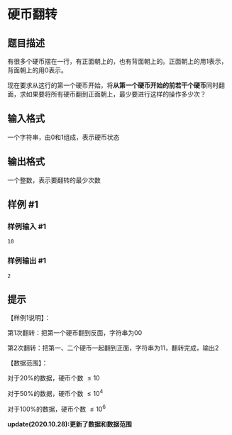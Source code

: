 # 硬币翻转

## 题目描述

有很多个硬币摆在一行，有正面朝上的，也有背面朝上的。正面朝上的用1表示，背面朝上的用0表示。

现在要求从这行的第一个硬币开始，将**从第一个硬币开始的前若干个硬币**同时翻面，求如果要将所有硬币翻到正面朝上，最少要进行这样的操作多少次？


## 输入格式

一个字符串，由0和1组成，表示硬币状态

## 输出格式

一个整数，表示要翻转的最少次数


## 样例 #1

### 样例输入 #1
```
10
```

### 样例输出 #1

```
2
```

## 提示

【样例1说明】：

第1次翻转：把第一个硬币翻到反面，字符串为00

第2次翻转：把第一、二个硬币一起翻到正面，字符串为11，翻转完成，输出2

【数据范围】：

对于20%的数据，硬币个数 $\leq10$

对于50%的数据，硬币个数 $\leq10^4$

对于100%的数据，硬币个数 $\leq10^6$

**update(2020.10.28):更新了数据和数据范围**
